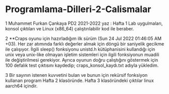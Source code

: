 # Programlama-Dilleri-2-Calismalar
1   Muhammet Furkan Çankaya PD2 2021-2022 yaz : Hafta 1 Lab uygulmaları, konsol çıktıları ve Linux (x86_64) çalıştırılabilir kod ile beraber.

2  **Craps oyunu için hazırladığım ilk sürüm (Sun 24 Jul 2022 01:46:05 AM +03). Her zar atımında farklı değerler almak için döngü bir saniyelik gecikme ile çalışıyor. İlgili sleep() fonksiyonu unistd.h kütüphanisini kullandığı için unix veya unix-like olmayan işletim sistemleri için ilgili fonksiyonun muadili ile değiştirilmesi gerekiyor. Ayrıca oyunun doğru çalıştığını göstermek için 100 defalık test çıktısını kaydedip; craps_konsol_kaydı.txt adıyla yükledim.

3 Bir sayının istenen kuvvetini bulan ve bunun için rekürsif fonksiyon kullanan program Hafta 2 klasöründe.
Hafta 3 klasöründeki çıktılar linux aarch64 içindir.
